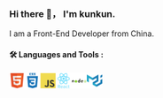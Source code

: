 ### Hi there 👋， I'm kunkun.
I am a Front-End Developer from China.

  

#### :hammer_and_wrench: Languages and Tools :

  <img src="https://github.com/devicons/devicon/blob/master/icons/html5/html5-original.svg" title="HTML5" alt="HTML" width="28" height="28"/><img src="https://github.com/devicons/devicon/blob/master/icons/css3/css3-plain-wordmark.svg"  title="CSS3" alt="CSS" width="28" height="28"/><img src="https://github.com/devicons/devicon/blob/master/icons/javascript/javascript-original.svg" title="JavaScript" alt="JavaScript" width="28" height="28"/><img src="https://github.com/devicons/devicon/blob/master/icons/react/react-original-wordmark.svg" title="React" alt="React" width="28" height="28"/><img src="https://github.com/devicons/devicon/blob/master/icons/nodejs/nodejs-original-wordmark.svg" title="NodeJS" alt="NodeJS" width="28" height="28"/><img src="https://github.com/devicons/devicon/blob/master/icons/materialui/materialui-original.svg" title="Material UI" alt="Material UI" width="28" height="28"/>
  
  
  

<!--
**fanhuirong/fanhuirong** is a ✨ _special_ ✨ repository because its `README.md` (this file) appears on your GitHub profile.

Here are some ideas to get you started:

- 🔭 I’m currently working on ...
- 🌱 I’m currently learning ...
- 👯 I’m looking to collaborate on ...
- 🤔 I’m looking for help with ...
- 💬 Ask me about ...
- 📫 How to reach me: ...
- 😄 Pronouns: ...
- ⚡ Fun fact: ...

https://www.sitepoint.com/github-profile-readme/
-->
